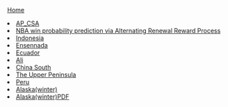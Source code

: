 [Home](https://bison2001.github.io/)
<li><a href="/AP_CSA">AP_CSA</a></li>
<li><a href="/nba.pdf">NBA win probability prediction via Alternating Renewal Reward Process</a></li>
<li><a href="/indonesia_travel.pdf">Indonesia</a></li>
<li><a href="/Ensennada2.pdf">Ensennada</a></li>
<li><a href="/Ecuador_Travel">Ecuador</a></li>
<li><a href="https://bison2001.github.io/ali_travel/">Ali</a></li>
<li><a href="https://hollow-tortoise-289.notion.site/df74b1324eaa4dcea82816da9e27d6e5?pvs=4">China South</a></li>
<li><a href="https://hollow-tortoise-289.notion.site/The-Upper-Peninsula-d3b4d7b3ea1a4ddbbcc5a2a429f209b3?pvs=4">The Upper Peninsula</a></li>
<li><a href="https://hollow-tortoise-289.notion.site/Peru-Travel-ee37a91203734bd5a0cd35e2b27f9379?pvs=4">Peru</a></li>
<li><a href="https://www.mafengwo.cn/i/24425045.html">Alaska(winter)</a></li>
<li><a href="/alaska_winter_travellog.pdf">Alaska(winter)PDF</a></li>


